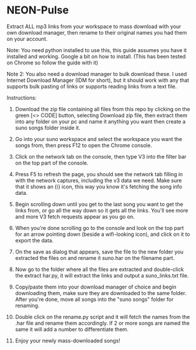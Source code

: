 # NEON-Pulse
Extract ALL mp3 links from your workspace to mass download with your own download manager, then rename to their original names you had them on your account.

Note: You need python installed to use this, this guide assumes you have it installed and working. Google a bit on how to install. (This has been tested on Chrome so follow the guide with it)

Note 2: You also need a download manager to bulk download these. I used Internet Download Manager (IDM for short), but it should work with any that supports bulk pasting of links or supports reading links from a text file.

Instructions:

1. Download the zip file containing all files from this repo by clicking on the green [<> CODE] button, selecting Download zip file, then extract them into any folder on your pc and name it anything you want then create a suno songs folder inside it.
  
2. Go into your suno workspace and select the workspace you want the songs from, then press F12 to open the Chrome console.
   
3. Click on the network tab on the console, then type V3 into the filter bar on the top part of the console.
   
4. Press F5 to refresh the page, you should see the network tab filling in with the network captures, including the v3 data we need. Make sure that it shows an {i} icon, this way you know it's fetching the song info data.

5. Begin scrolling down until you get to the last song you want to get the links from, or go all the way down so it gets all the links. You'll see more and more V3 fetch requests appear as you go on.

6. When you're done scrolling go to the console and look on the top part for an arrow pointing down (beside a wifi-looking icon), and click on it to export the data.

7. On the save as dialog that appears, save the file to the new folder you extracted the files on and rename it suno.har on the filename part.

8. Now go to the folder where all the files are extracted and double-click the extract har.py, it will extract the links and output a suno_links.txt file.

9. Copy/paste them into your download manager of choice and begin downloading them, make sure they are downloaded to the same folder. After you're done, move all songs into the "suno songs" folder for renaming.

10. Double click on the rename.py script and it will fetch the names from the .har file and rename them accordingly. If 2 or more songs are named the same it will add a number to differentiate them.

11. Enjoy your newly mass-downloaded songs!
